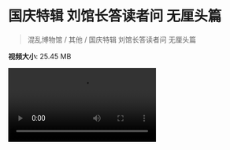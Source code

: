 # 国庆特辑 刘馆长答读者问 无厘头篇

> 混乱博物馆 / 其他 / 国庆特辑 刘馆长答读者问 无厘头篇

**视频大小**: 25.45 MB

<div class="video"><video src="https://file.hsyhx.top/archive/混乱博物馆/其他/国庆特辑 刘馆长答读者问 无厘头篇.mp4" controls preload>🤔 您的浏览器不支持 video 标签</video></div>